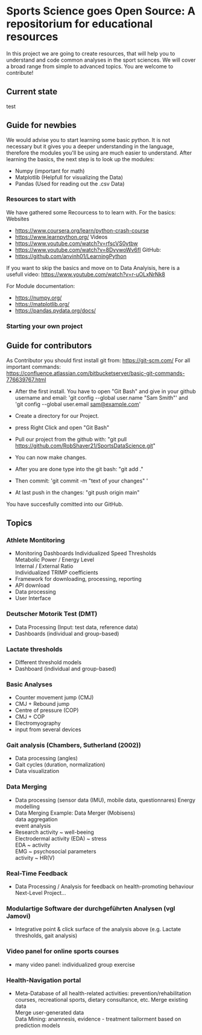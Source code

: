 # Sports Science goes Open Source: A repositorium for educational resources
In this project we are going to create resources, that will help you to understand and code common analyses in the sport sciences. We will cover a broad range from simple to advanced topics. You are welcome to contribute!
## Current state
test
## Guide for newbies
We would advise you to start learning some basic python.
It is not necessary but it gives you a deeper understanding in the language, therefore the modules you'll be using are much easier to understand.
After learning the basics, the next step is to look up the modules:
- Numpy           (important for math)
- Matplotlib      (Helpfull for visualizing the Data)
- Pandas          (Used for reading out the .csv Data)

### Resources to start with
We have gathered some Recourcess to to learn with.
For the basics:
Websites
- https://www.coursera.org/learn/python-crash-course
- https://www.learnpython.org/
Videos
- https://www.youtube.com/watch?v=rfscVS0vtbw
- https://www.youtube.com/watch?v=8DvywoWv6fI
GitHub:
- https://github.com/anvinh01/LearningPython 

If you want to skip the basics and move on to Data Analyisis, here is a usefull video: https://www.youtube.com/watch?v=r-uOLxNrNk8

For Module documentation:
- https://numpy.org/
- https://matplotlib.org/
- https://pandas.pydata.org/docs/


### Starting your own project
## Guide for contributors
As Contributor you should first install git from: https://git-scm.com/
For all important commands: https://confluence.atlassian.com/bitbucketserver/basic-git-commands-776639767.html

- After the first install. You have to open "Git Bash" and give in your github username and email: 'git config --global user.name "Sam Smith"' and 'git config --global user.email sam@example.com'

- Create a directory for our Project.
- press Right Click and open "Git Bash"
- Pull our project from the github with: "git pull https://github.com/RobShaver21/SportsDataScience.git"
- You can now make changes.
- After you are done type into the git bash: "git add ."
- Then commit: 'git commit -m "text of your changes" '
- At last push in the changes: "git push origin main"

You have succesfully comitted into our GitHub.
## Topics

### Athlete Montitoring 
-	Monitoring Dashboards
   Individualized Speed Thresholds  
   Metabolic Power / Energy Level  
   Internal / External Ratio  
   Individualized TRIMP coefficients  
-	Framework for downloading, processing, reporting
-	API download
-	Data processing
- User Interface

### Deutscher Motorik Test (DMT)
-	Data Processing (Input: test data, reference data)
-	Dashboards (individual and group-based)

### Lactate thresholds
- Different threshold models
-	Dashboard (individual and group-based)

### Basic Analyses
-	Counter movement jump (CMJ)
-	CMJ + Rebound jump 
-	Centre of pressure (COP)
-	CMJ + COP
-	Electromyography 
-	input from several devices

### Gait analysis (Chambers, Sutherland (2002))
-	Data processing (angles)
-	Gait cycles (duration, normalization)
-	Data visualization

### Data Merging
-	Data processing (sensor data (IMU), mobile data, questionnares)
   Energy modelling
-	Data Merging
   Example: Data Merger (Mobisens)  
   data aggregation  
   event analysis  
- Research
   activity ~ well-beeing  
   Electrodermal activity (EDA) ~ stress  
   EDA ~ activity  
   EMG ~ psychosocial parameters  
   activity ~ HR(V)  

### Real-Time Feedback
-	Data Processing / Analysis for feedback on health-promoting behaviour
   Next-Level Project...

### Modulartige Software der durchgeführten Analysen (vgl Jamovi)
- Integrative point & click surface of the analysis above (e.g. Lactate thresholds, gait analysis)

### Video panel for online sports courses
- many video panel: individualized group exercise

### Health-Navigation portal
- Meta-Database of all health-related activities: prevention/rehabilitation courses, recreational sports, dietary consultance, etc.
   Merge existing data  
   Merge user-generated data  
   Data Mining: anamnesis, evidence - treatment tailorment based on prediction models  




